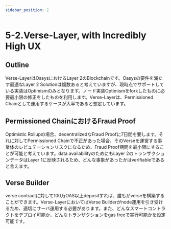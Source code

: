 ```yaml
---
sidebar_position: 2
---
```

# 5-2.Verse-Layer, with Incredibly High UX
## Outline
Verse-LayerはOasysにおけるLayer 2のBlockchainです。Oasysの要件を満たす最適なLayer 2 Solutionは複数あると考えていますが、現時点でサポートしている実装はOptimismのみとなります。ノード実装Optimismをforkしたものに必要最小限の修正をしたものを利用します。Verse-Layerは、Permissioned Chainとして運用するケースが大半であると想定しています。
## Permissioned ChainにおけるFraud Proof
Optimistic Rollupの場合、decentralizedなFraud Proofに7日間を要します。それに対してPermissioned Chainで不正があった場合、そのVerseを運営する事業体のレピュテーションリスクになるため、Fraud Proof期間を最小限にすることが可能と考えています。data availabilityのためにもLayer 2のトランザクションデータはLayer 1に反映されるため、どんな事象があったかはverifiableであると言えます。
## Verse Builder
verse contractに対して100万OAS以上depositすれば、誰もがverseを構築することができます。Verse-LayerにおいてはVerse Builderがnode運用を引き受けるため、適切にサーバ運用する必要があります。また、どんなスマートコントラクトをデプロイ可能か、どんなトランザクションをgas freeで実行可能かを設定可能です。
